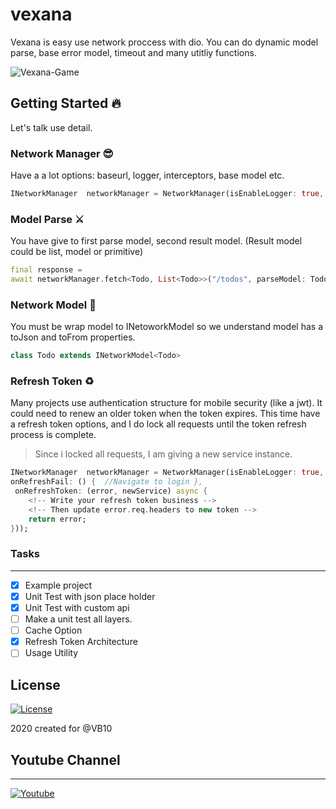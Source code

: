 # vexana

Vexana is easy use network proccess with dio. You can do dynamic model parse, base error model, timeout and many utitliy functions.

![Vexana-Game](https://thumbs.gfycat.com/RightSoupyCrow-size_restricted.gif)

## Getting Started 🔥

Let's talk use detail.

### **Network Manager** 😎

Have a a lot options: baseurl, logger, interceptors, base model etc.

```dart
INetworkManager  networkManager = NetworkManager(isEnableLogger: true, options: BaseOptions(baseUrl: "https://jsonplaceholder.typicode.com/"));
```

### **Model Parse** ⚔️

You have give to first parse model, second result model. (Result model could be list, model or primitive)

```dart
final response =
await networkManager.fetch<Todo, List<Todo>>("/todos", parseModel: Todo(), method: RequestType.GET);
```

### **Network Model** 🛒

You must be wrap model to INetoworkModel so we understand model has a toJson and toFrom properties.

```dart
class Todo extends INetworkModel<Todo>
```

### **Refresh Token** ♻️

Many projects use authentication structure for mobile security (like a jwt). It could need to renew an older token when the token expires. This time have a refresh token options, and I do lock all requests until the token refresh process is complete.

> Since i locked all requests, I am giving a new service instance.

```dart
INetworkManager  networkManager = NetworkManager(isEnableLogger: true, options: BaseOptions(baseUrl: "https://jsonplaceholder.typicode.com/",
onRefreshFail: () {  //Navigate to login },
 onRefreshToken: (error, newService) async {
    <!-- Write your refresh token business -->
    <!-- Then update error.req.headers to new token -->
    return error;
}));
```

### Tasks

---

- [x] Example project
- [x] Unit Test with json place holder
- [x] Unit Test with custom api
- [ ] Make a unit test all layers.
- [ ] Cache Option
- [x] Refresh Token Architecture
- [ ] Usage Utility

## License

[![License](https://img.shields.io/badge/license-MIT-blue.svg)](/LICENSE)

2020 created for @VB10

## Youtube Channel

---

[![Youtube](https://yt3.ggpht.com/a/AATXAJyul3hpzl86GIjF-EZxBzy6T62PJxpvzRwz9AbUOw=s288-c-k-c0xffffffff-no-rj-mo)](https://www.youtube.com/watch?v=UCdUaAKTLJrPZFStzEJnpQAg)

